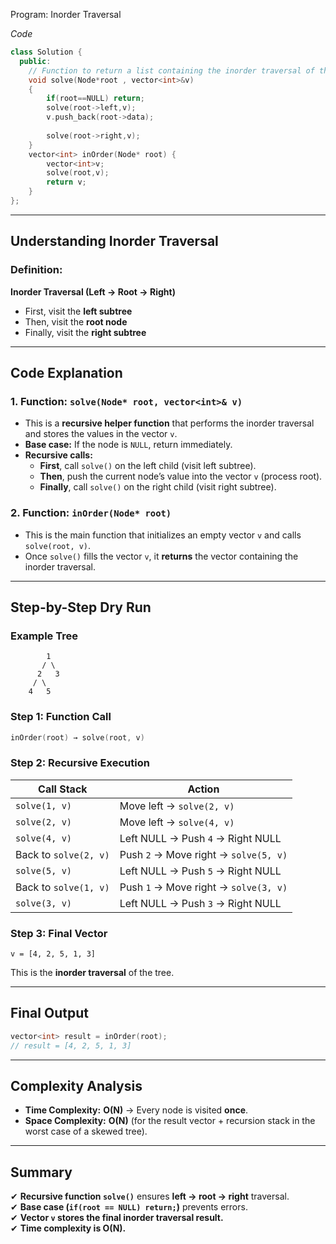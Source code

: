 Program: Inorder Traversal

*Code*

```c++
class Solution {
  public:
    // Function to return a list containing the inorder traversal of the tree.
    void solve(Node*root , vector<int>&v)
    {
        if(root==NULL) return;
        solve(root->left,v);
        v.push_back(root->data);
        
        solve(root->right,v);
    }
    vector<int> inOrder(Node* root) {
        vector<int>v;
        solve(root,v);
        return v;
    }
};
```

---

## **Understanding Inorder Traversal**
### **Definition:**
**Inorder Traversal (Left → Root → Right)**  
- First, visit the **left subtree**  
- Then, visit the **root node**  
- Finally, visit the **right subtree**  

---

## **Code Explanation**
### **1. Function: `solve(Node* root, vector<int>& v)`**
- This is a **recursive helper function** that performs the inorder traversal and stores the values in the vector `v`.
- **Base case:** If the node is `NULL`, return immediately.
- **Recursive calls:**  
  - **First**, call `solve()` on the left child (visit left subtree).
  - **Then**, push the current node’s value into the vector `v` (process root).
  - **Finally**, call `solve()` on the right child (visit right subtree).  

### **2. Function: `inOrder(Node* root)`**
- This is the main function that initializes an empty vector `v` and calls `solve(root, v)`.
- Once `solve()` fills the vector `v`, it **returns** the vector containing the inorder traversal.

---

## **Step-by-Step Dry Run**
### **Example Tree**
```
        1
       / \
      2   3
     / \
    4   5
```

### **Step 1: Function Call**
```cpp
inOrder(root) → solve(root, v)
```

### **Step 2: Recursive Execution**
| Call Stack | Action |
|------------|--------|
| `solve(1, v)` | Move left → `solve(2, v)` |
| `solve(2, v)` | Move left → `solve(4, v)` |
| `solve(4, v)` | Left NULL → Push `4` → Right NULL |
| Back to `solve(2, v)` | Push `2` → Move right → `solve(5, v)` |
| `solve(5, v)` | Left NULL → Push `5` → Right NULL |
| Back to `solve(1, v)` | Push `1` → Move right → `solve(3, v)` |
| `solve(3, v)` | Left NULL → Push `3` → Right NULL |

### **Step 3: Final Vector**
```
v = [4, 2, 5, 1, 3]
```
This is the **inorder traversal** of the tree.

---

## **Final Output**
```cpp
vector<int> result = inOrder(root); 
// result = [4, 2, 5, 1, 3]
```

---

## **Complexity Analysis**
- **Time Complexity:** **O(N)** → Every node is visited **once**.
- **Space Complexity:** **O(N)** (for the result vector + recursion stack in the worst case of a skewed tree).

---

## **Summary**
✔ **Recursive function `solve()`** ensures **left → root → right** traversal.  
✔ **Base case (`if(root == NULL) return;`)** prevents errors.  
✔ **Vector `v` stores the final inorder traversal result.**  
✔ **Time complexity is O(N).**  
